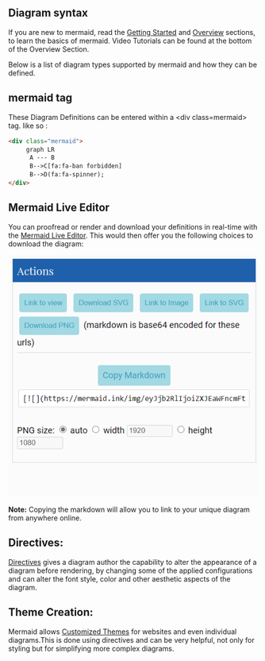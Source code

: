 ## Diagram syntax

If you are new to mermaid, read the [Getting Started](n00b-gettingStarted.md) and [Overview](n00b-overview.md) sections, to learn the basics of mermaid.
Video Tutorials can be found at the bottom of the Overview Section.

Below is a list of diagram types supported by mermaid and how they can be defined.

## mermaid tag
These Diagram Definitions can be entered within a \<div class=mermaid> tag.
like so :
```html
<div class="mermaid">
     graph LR
      A --- B
      B-->C[fa:fa-ban forbidden]
      B-->D(fa:fa-spinner);
</div>
```
## Mermaid Live Editor
You can proofread or render and download your definitions in real-time with the [Mermaid Live Editor](https://mermaid-js.github.io/mermaid-live-editor).
This would then offer you the following choices to download the diagram:

![Flowchart](./img/DownloadChoices.png)

**Note:** Copying the markdown will allow you to link to your unique diagram from anywhere online.

## Directives:
[Directives](./directives.md) gives a diagram author the capability to alter the appearance of a diagram before rendering, by changing some of the applied configurations and can alter the font style, color and other aesthetic aspects of the diagram.

## Theme Creation:
Mermaid allows [Customized Themes](./theming.md) for websites and even individual diagrams.This is done using directives and can be very helpful, not only for styling but for simplifying more complex diagrams.


